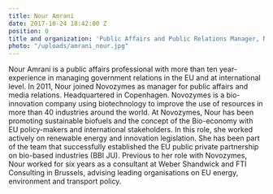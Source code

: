 ```yaml
---
title: Nour Amrani
date: 2017-10-24 18:42:00 Z
position: 0
title and organization: 'Public Affairs and Public Relations Manager, Novozymes '
photo: "/uploads/amrani_nour.jpg"
---
```


Nour Amrani is a public affairs professional with more than ten year-experience in managing government relations in the EU and at international level. In 2011, Nour joined Novozymes as manager for public affairs and media relations. Headquartered in Copenhagen. Novozymes is a bio-innovation company using biotechnology to improve the use of resources in more than 40 industries around the world. At Novozymes, Nour has been promoting sustainable biofuels and the concept of the Bio-economy with EU policy-makers and international stakeholders. In this role, she worked actively on renewable energy and innovation legislation. She has been part of the team that successfully established the EU public private partnership on bio-based industries (BBI JU). Previous to her role with Novozymes, Nour worked for six years as a consultant at Weber Shandwick and FTI Consulting in Brussels, advising leading organisations on EU energy, environment and transport policy.